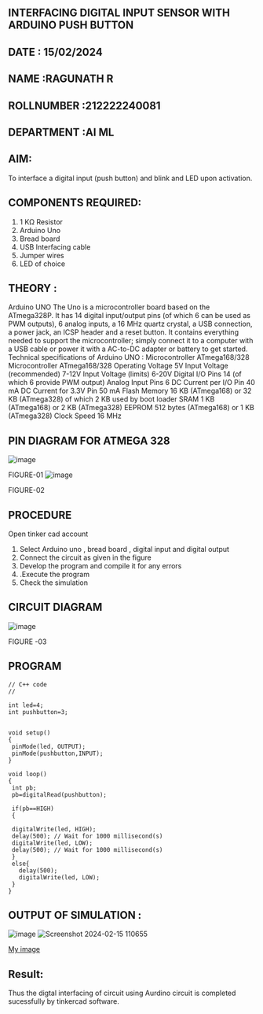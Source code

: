 ## INTERFACING DIGITAL INPUT SENSOR WITH ARDUINO PUSH BUTTON
## DATE : 15/02/2024
## NAME :RAGUNATH R																			             
## ROLLNUMBER :212222240081
## DEPARTMENT :AI ML


## AIM:
To interface a digital input (push button) and blink and LED upon activation.
## COMPONENTS REQUIRED:
1.	1 KΩ Resistor 
2.	Arduino Uno 
3.	Bread board 
4.	USB Interfacing cable 
5.	Jumper wires 
6.	LED of choice 
## THEORY :
Arduino UNO
 	  The Uno is a microcontroller board based on the ATmega328P. It has 14 digital input/output pins (of which 6 can be used as PWM outputs), 6 analog inputs, a 16 MHz quartz crystal, a USB connection, a power jack, an ICSP header and a reset button. It contains everything needed to support the microcontroller; simply connect it to a computer with a USB cable or power it with a AC-to-DC adapter or battery to get started.
	Technical specifications of Arduino UNO :
Microcontroller	ATmega168/328
Microcontroller	ATmega168/328
Operating Voltage	5V
Input Voltage (recommended)	7-12V
Input Voltage (limits)	6-20V
Digital I/O Pins	14 (of which 6 provide PWM output)
Analog Input Pins	6
DC Current per I/O Pin	40 mA
DC Current for 3.3V Pin	50 mA
Flash Memory	16 KB (ATmega168) or 32 KB (ATmega328) of which 2 KB used by boot loader
SRAM	1 KB (ATmega168) or 2 KB (ATmega328)
EEPROM	512 bytes (ATmega168) or 1 KB (ATmega328)
Clock Speed	16 MHz
## PIN DIAGRAM FOR ATMEGA 328
 
![image](https://user-images.githubusercontent.com/36288975/163530394-115baee4-7ed1-49fe-9cce-d7b625e11e85.png)

FIGURE-01
![image](https://user-images.githubusercontent.com/36288975/163530431-4d390e98-0942-42d8-95b8-f57d348e6ad8.png)

FIGURE-02
## PROCEDURE 
 Open tinker cad account 
1.	Select Arduino uno , bread board , digital input and digital output 
2.	Connect the circuit as given in the figure 
3.	Develop the program and compile it for any errors 
4.	 .Execute the program 
5.	Check the simulation 



## CIRCUIT DIAGRAM 


![image](https://user-images.githubusercontent.com/36288975/163530437-87a0afbd-b3c9-44ad-b907-5de63486fb9d.png)



FIGURE -03




## PROGRAM 
 ```
// C++ code
//

int led=4;
int pushbutton=3;


void setup()
{
  pinMode(led, OUTPUT);
  pinMode(pushbutton,INPUT);
}

void loop()
{
  int pb;
  pb=digitalRead(pushbutton);
  
  if(pb==HIGH)
  {
  
  digitalWrite(led, HIGH);
  delay(500); // Wait for 1000 millisecond(s)
  digitalWrite(led, LOW);
  delay(500); // Wait for 1000 millisecond(s)
  }
  else{
    delay(500);
    digitalWrite(led, LOW);
  }
}
```

## OUTPUT OF SIMULATION :
![image](https://github.com/Ragu-123/-INTERFACING-DIGITAL-INPUT-SENSOR-WITH-ARDUINO-PUSH-BUTTON-/assets/113915622/ae40fc11-440a-40ff-9828-51e7d139af22)
![Screenshot 2024-02-15 110655](https://github.com/Ragu-123/-INTERFACING-DIGITAL-INPUT-SENSOR-WITH-ARDUINO-PUSH-BUTTON-/assets/113915622/75dd80c9-1f2c-4b32-819a-b636641e7b96)

[My image](username.github.com/repository/img/image.jpg)

## Result:
Thus the digtal interfacing of circuit using Aurdino circuit is completed sucessfully by tinkercad software.

